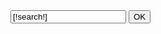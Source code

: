 <!-- block seach mobile -->
<div class="block-search-top nav-item">
    <form method="get" action="/Search" id="searchbox" class="form-search">
        <div class="input-group">
            <input type="text" class="form-control" placeholder="Recherche ..." value="[!search!]" name="search">
          <span class="input-group-btn">
            <button class="btn btn-default" type="button">OK</button>
          </span>
        </div><!-- /input-group -->
    </form>
</div>
<!-- /Block search module TOP -->
